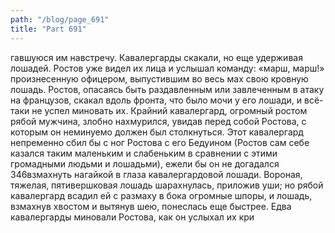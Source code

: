 ```yaml
---
path: "/blog/page_691"
title: "Part 691"
---
```


гавшуюся им навстречу.
Кавалергарды скакали, но еще удерживая лошадей. Ростов уже видел их лица и услышал команду: «марш, марш!» произнесенную офицером, выпустившим во весь мах свою кровную лошадь. Ростов, опасаясь быть раздавленным или завлеченным в атаку на французов, скакал вдоль фронта, что было мочи у его лошади, и всё-таки не успел миновать их.
Крайний кавалергард, огромный ростом рябой мужчина, злобно нахмурился, увидав перед собой Ростова, с которым он неминуемо должен был столкнуться. Этот кавалергард непременно сбил бы с ног Ростова с его Бедуином (Ростов сам себе казался таким маленьким и слабеньким в сравнении с этими громадными людьми и лошадьми), ежели бы он не догадался 346взмахнуть нагайкой в глаза кавалергардовой лошади. Вороная, тяжелая, пятивершковая лошадь шарахнулась, приложив уши; но рябой кавалергард всадил ей с размаху в бока огромные шпоры, и лошадь, взмахнув хвостом и вытянув шею, понеслась еще быстрее. Едва кавалергарды миновали Ростова, как он услыхал их кри
